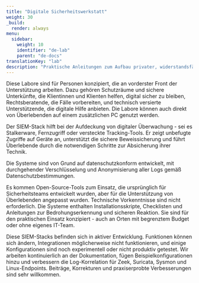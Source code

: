 ```yaml
---
title: "Digitale Sicherheitswerkstatt"
weight: 30
_build:
  render: always
menu:
  sidebar:
    weight: 10
    identifier: "de-lab"
    parent: "de-docs"
translationKey: "lab"
description: "Praktische Anleitungen zum Aufbau privater, widerstandsfähiger Tools in Unterkünften oder Gemeinschaftsräumen."
---
```


Diese Labore sind für Personen konzipiert, die an vorderster Front der Unterstützung arbeiten. Dazu gehören Schutzräume und sichere Unterkünfte, die Klientinnen und Klienten helfen, digital sicher zu bleiben, Rechtsberatende, die Fälle vorbereiten, und technisch versierte Unterstützende, die digitale Hilfe anbieten. Die Labore können auch direkt von Überlebenden auf einem zusätzlichen PC genutzt werden.

Der SIEM-Stack hilft bei der Aufdeckung von digitaler Überwachung - sei es Stalkerware, Fernzugriff oder versteckte Tracking-Tools. Er zeigt unbefugte Zugriffe auf Geräte an, unterstützt die sichere Beweissicherung und führt Überlebende durch die notwendigen Schritte zur Absicherung ihrer Technik.

Die Systeme sind von Grund auf datenschutzkonform entwickelt, mit durchgehender Verschlüsselung und Anonymisierung aller Logs gemäß Datenschutzbestimmungen.

Es kommen Open-Source-Tools zum Einsatz, die ursprünglich für Sicherheitsteams entwickelt wurden, aber für die Unterstützung von Überlebenden angepasst wurden. Technische Vorkenntnisse sind nicht erforderlich. Die Systeme enthalten Installationsskripte, Checklisten und Anleitungen zur Bedrohungserkennung und sicheren Reaktion. Sie sind für den praktischen Einsatz konzipiert - auch an Orten mit begrenztem Budget oder ohne eigenes IT-Team.

Diese SIEM-Stacks befinden sich in aktiver Entwicklung. Funktionen können sich ändern, Integrationen möglicherweise nicht funktionieren, und einige Konfigurationen sind noch experimentell oder nicht produktiv getestet. Wir arbeiten kontinuierlich an der Dokumentation, fügen Beispielkonfigurationen hinzu und verbessern die Log-Korrelation für Zeek, Suricata, Sysmon und Linux-Endpoints. Beiträge, Korrekturen und praxiserprobte Verbesserungen sind sehr willkommen.
